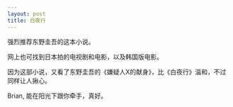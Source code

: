 ```yaml
---
layout: post
title: 白夜行
---
```




强烈推荐东野圭吾的这本小说。

网上也可找到日本拍的电视剧和电影，以及韩国版电影。

因为这部小说，又看了东野圭吾的《嫌疑人X的献身》，比《白夜行》温和，不过同样让人揪心。

Brian, 能在阳光下跟你牵手，真好。
